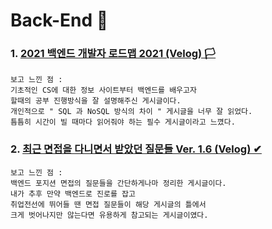 # Back-End 💾
### 1. <a href="https://velog.io/@geeneve/2021-%EB%B0%B1%EC%97%94%EB%93%9C-%EA%B0%9C%EB%B0%9C%EC%9E%90-%EB%A1%9C%EB%93%9C%EB%A7%B5">2021 백엔드 개발자 로드맵 2021 (Velog) 🏳</a>
    보고 느낀 점 :
    기초적인 CS에 대한 정보 사이트부터 백엔드를 배우고자 
    할때의 공부 진행방식을 잘 설명해주신 게시글이다.
    개인적으로 " SQL 과 NoSQL 방식의 차이 " 게시글을 너무 잘 읽었다.
    틈틈히 시간이 빌 때마다 읽어줘야 하는 필수 게시글이라고 느꼈다.
    
### 2. <a href="https://velog.io/@yukina1418/%EC%B5%9C%EA%B7%BC-%EB%A9%B4%EC%A0%91%EC%9D%84-%EB%8B%A4%EB%8B%88%EB%A9%B4%EC%84%9C-%EB%B0%9B%EC%95%98%EB%8D%98-%EC%A7%88%EB%AC%B8%EB%93%A4">최근 면접을 다니면서 받았던 질문들 Ver. 1.6 (Velog) ✔</a>
    보고 느낀 점 :
    백엔드 포지션 면접의 질문들을 간단하게나마 정리한 게시글이다.
    내가 추후 만약 백엔드로 진로를 잡고
    취업전선에 뛰어들 땐 면접 질문들이 해당 게시글의 틀에서
    크게 벗어나지만 않는다면 유용하게 참고되는 게시글이였다.
        
    
  
